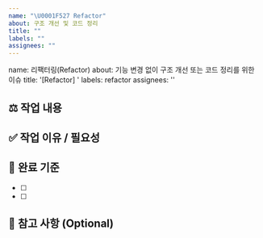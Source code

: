 ```yaml
---
name: "\U0001F527 Refactor"
about: 구조 개선 및 코드 정리
title: ""
labels: ""
assignees: ""
---
```


name: 리팩터링(Refactor)
about: 기능 변경 없이 구조 개선 또는 코드 정리를 위한 이슈
title: '[Refactor] '
labels: refactor
assignees: ''

## ⚖️ 작업 내용

<!-- 리팩터링할 대상이나 구조 변경 내용을 한 줄로 작성해 주세요 -->

## ✅ 작업 이유 / 필요성

<!-- 리팩터링이 필요한 이유를 구체적으로 작성해 주세요 -->

## 🌟 완료 기준

<!-- 리팩터링이 완료된 상태를 판단할 수 있는 기준을 체크리스트로 작성해 주세요 -->

- [ ]
- [ ]

## 📌 참고 사항 (Optional)

<!-- 관련 컴포넌트 경로나 기준 문서가 있다면 작성해 주세요 -->
